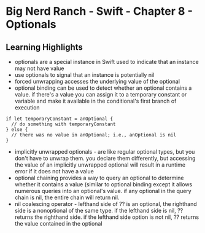 # Big Nerd Ranch - Swift - Chapter 8 - Optionals

## Learning Highlights
* optionals are a special instance in Swift used to indicate that an instance may not have value
* use optionals to signal that an instance is potentially nil
* forced unwrapping accesses the underlying value of the optional
* optional binding can be used to detect whether an optional contains a value.  if there's a value you can assign it to a 
temporary constant or variable and make it available in the conditional's first branch of execution

```
if let temporaryConstant = anOptional {
  // do something with temporaryConstant
} else {
  // there was no value in anOptional; i.e., anOptional is nil
}
```

* implicitly unwrapped optionals - are like regular optional types, but you don't have to unwrap them.  you declare them differently, but accessing the value of 
an implicitly unwrapped optional will result in a runtime error if it does not have a value
* optional chaining provides a way to query an optional to determine whether it contains a value (similar to optional binding except it allows 
numerous queries into an optional's value.  if any optional in the query chain is nil, the entire chain will return nil.
* nil coalescing operator - lefthand side of ?? is an optional, the righthand side is a nonoptional of the same type.  if the lefthand
side is nil, ?? returns the righthand side.  if the lefthand side option is not nil, ?? returns the value contained in the optional


